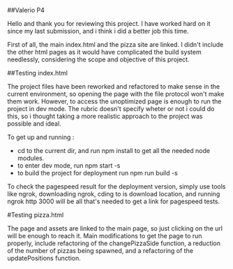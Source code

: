 ##Valerio P4

Hello and thank you for reviewing this project. I have worked hard on it since my last submission,
and i think i did a better job this time.

First of all, the main index.html and the pizza site are linked. I didn't include the other html pages as it would have
complicated the build system needlessly, considering the scope and objective of this project.

##Testing index.html

The project files have been reworked and refactored to make sense in the current environment, so opening the page with the
file protocol won't make them  work.
However, to access the unoptimized page is enough to run the project in dev mode.
The rubric doesn't specify wheter or not i could do this, so i thought taking a more realistic approach to the project
was possible and ideal.

To get up and running :

- cd to the current dir, and run npm install to get all the needed node modules.
- to enter dev mode, run npm start -s
- to build the project for deployment run npm run build -s

To check the pagespeed result for the deployment version, simply use tools like ngrok, downloading ngrok, cding to is download
location, and running ngrok http 3000 will be all that's needed to get a link for pagespeed tests.

#Testing pizza.html

The page and assets are linked to the main page, so just clicking on the url will be enough to reach it. Main modifications
to get the page to run properly, include refactoring of the changePizzaSide function, a reduction of the number of pizzas
being spawned, and a refactoring of the updatePositions function.
